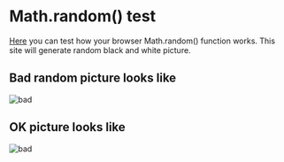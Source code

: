 # Math.random() test
[Here](https://feprodev.github.io/math-random-test/) you can test how your browser Math.random() function works. This site will generate random black and white picture.
## Bad random picture looks like
![bad](https://github.com/myalkleon/math-random-test/blob/master/bad.png?raw=true)
## OK picture looks like
![bad](https://github.com/myalkleon/math-random-test/blob/master/ok.png?raw=true)
